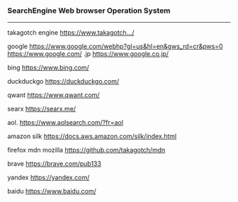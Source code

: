 ### SearchEngine Web browser  Operation System
---
takagotch engine
https://www.takagotch.../

google
https://www.google.com/webhp?gl=us&hl=en&gws_rd=cr&pws=0
https://www.google.com/
.jp
https://www.google.co.jp/

bing
https://www.bing.com/

duckduckgo
https://duckduckgo.com/

qwant
https://www.qwant.com/

searx
https://searx.me/

aol.
https://www.aolsearch.com/?fr=aol

amazon silk
https://docs.aws.amazon.com/silk/index.html

firefox mdn mozilla
https://github.com/takagotch/mdn

brave
https://brave.com/pub133

yandex
https://yandex.com/

baidu
https://www.baidu.com/




```
```

```
```

```
```


